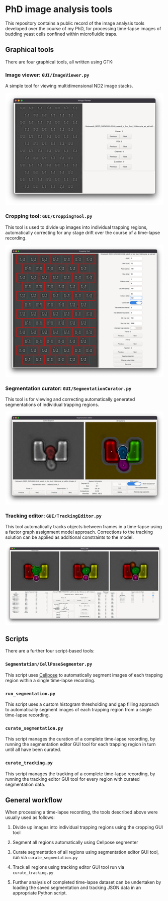 # PhD image analysis tools

This repository contains a public record of the image analysis tools developed over the course of my PhD, for processing time-lapse images of budding yeast cells confined within microfluidic traps.

## Graphical tools

There are four graphical tools, all written using GTK:

###  Image viewer:  `GUI/ImageViewer.py`

A simple tool for viewing multidimensional ND2 image stacks.

![image viewer](images/image_viewer.png)

### Cropping tool: `GUI/CroppingTool.py`

This tool is used to divide up images into individual trapping regions, automatically correcting for any stage drift over the course of a time-lapse recording.

![cropping tool](images/cropping_tool.png)

### Segmentation curator: `GUI/SegmentationCurator.py`

This tool is for viewing and correcting automatically generated segmentations of individual trapping regions. 

![segmentation editor](images/segmentation_editor.png)

### Tracking editor: `GUI/TrackingEditor.py`

This tool automatically tracks objects between frames in a time-lapse using a factor graph assignment model approach. Corrections to the tracking solution can be applied as additional constraints to the model.

![tracking editor](images/tracking_editor.png)
## Scripts

There are a further four script-based tools:

### `Segmentation/CellPoseSegmenter.py`

This script uses [Cellpose](www.cellpose.org) to automatically segment images of each trapping region within a single time-lapse recording.

### `run_segmentation.py`

This script uses a custom histogram thresholding and gap filling approach to automatically segment images of each trapping region from a single time-lapse recording.

### `curate_segmentation.py`

This script manages the curation of a complete time-lapse recording, by running the segmentation editor GUI tool for each trapping region in turn until all have been curated.

### `curate_tracking.py`

This script manages the tracking of a complete time-lapse recording, by running the tracking editor GUI tool for every region with curated segmentation data.

## General workflow

When processing a time-lapse recording, the tools described above were usually used as follows:

 1. Divide up images into individual trapping regions using the cropping GUI tool

 2. Segment all regions automatically using Cellpose segmenter

 3. Curate segmentation of all regions using segmentation editor GUI tool, run via `curate_segmentation.py`

 3. Track all regions using tracking editor GUI tool run via `curate_tracking.py`

 4. Further analysis of completed time-lapse dataset can be undertaken by loading the saved segmentation and tracking JSON data in an appropriate Python script.







